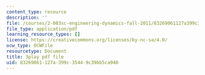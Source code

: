 ```yaml
---
content_type: resource
description: ''
file: /courses/2-003sc-engineering-dynamics-fall-2011/83269061127a399c35449c39bb5ca940_tm51lwadMOc.pdf
file_type: application/pdf
learning_resource_types: []
license: https://creativecommons.org/licenses/by-nc-sa/4.0/
ocw_type: OCWFile
resourcetype: Document
title: 3play pdf file
uid: 83269061-127a-399c-3544-9c39bb5ca940
---
```

